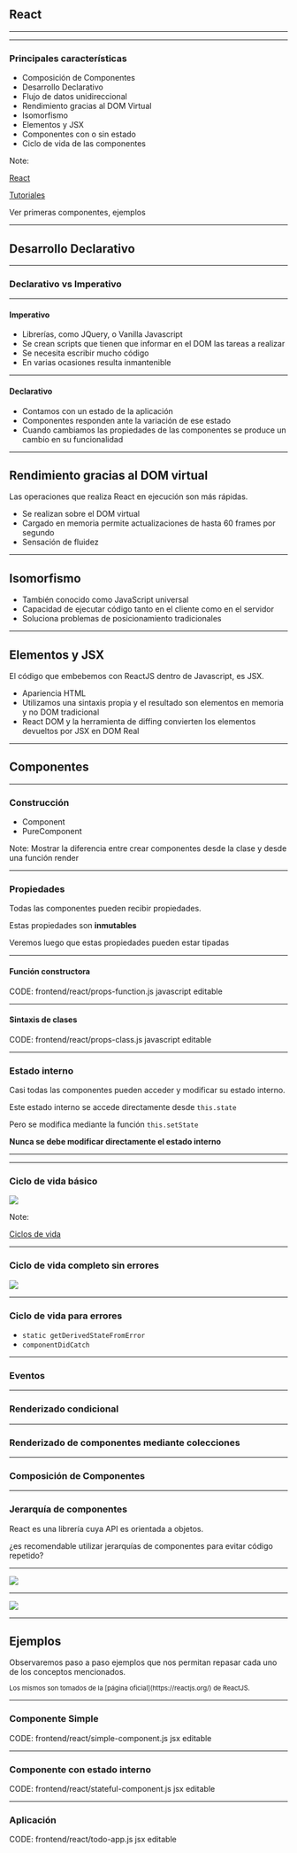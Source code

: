 ## React

----



----

### Principales características

- Composición de Componentes
- Desarrollo Declarativo
- Flujo de datos unidireccional
- Rendimiento gracias al DOM Virtual
- Isomorfismo
- Elementos y JSX
- Componentes con o sin estado
- Ciclo de vida de las componentes

Note:

[React](https://reactjs.org)

[Tutoriales](https://egghead.io/browse/frameworks/react)

Ver primeras componentes, ejemplos

----

## Desarrollo Declarativo

----

### Declarativo vs Imperativo

----

#### Imperativo

- Librerías, como JQuery, o Vanilla Javascript
- Se crean scripts que tienen que informar en el DOM las tareas a realizar
- Se necesita escribir mucho código
- En varias ocasiones resulta inmantenible

----

#### Declarativo

- Contamos con un estado de la aplicación
- Componentes responden ante la variación de ese estado
- Cuando cambiamos las propiedades de las componentes se produce un cambio en su funcionalidad

----

## Rendimiento gracias al DOM virtual

Las operaciones que realiza React en ejecución son más rápidas.

- Se realizan sobre el DOM virtual
- Cargado en memoria permite actualizaciones de hasta 60 frames por segundo
- Sensación de fluidez

----

## Isomorfismo

- También conocido como JavaScript universal
- Capacidad de ejecutar código tanto en el cliente como en el servidor
- Soluciona problemas de posicionamiento tradicionales

----

## Elementos y JSX

El código que embebemos con ReactJS dentro de Javascript, es JSX.

- Apariencia HTML
- Utilizamos una sintaxis propia y el resultado son elementos en memoria y no DOM tradicional
- React DOM y la herramienta de diffing convierten los elementos devueltos por JSX en DOM Real

----

## Componentes

----

### Construcción

- Component
- PureComponent

Note: Mostrar la diferencia entre crear componentes desde la clase y desde una función render

----

### Propiedades

Todas las componentes pueden recibir propiedades.

Estas propiedades son **inmutables**

Veremos luego que estas propiedades pueden estar tipadas

----

#### Función constructora

CODE: frontend/react/props-function.js javascript editable

----

#### Sintaxis de clases

CODE: frontend/react/props-class.js javascript editable

----

### Estado interno

Casi todas las componentes pueden acceder y modificar su estado interno.

Este estado interno se accede directamente desde `this.state`

Pero se modifica mediante la función `this.setState`

**Nunca se debe modificar directamente el estado interno**

----



----

### Ciclo de vida básico

<img src="static/lifecycle-simple.jpeg" style="background:none; border:none; box-shadow:none;">

Note:

[Ciclos de vida](http://projects.wojtekmaj.pl/react-lifecycle-methods-diagram/)

----

### Ciclo de vida completo sin errores

<img src="static/lifecycle.jpeg" style="background:none; border:none; box-shadow:none;">

----

### Ciclo de vida para errores

- `static getDerivedStateFromError`
- `componentDidCatch`

----

### Eventos

----

### Renderizado condicional

----

### Renderizado de componentes mediante colecciones

----

### Composición de Componentes

----

### Jerarquía de componentes

React es una librería cuya API es orientada a objetos.

¿es recomendable utilizar jerarquías de componentes para evitar código repetido?

----

<img src="static/no.png" style="background:none; border:none; box-shadow:none;">

----

<img src="static/inheritance-react.png" style="background:none; border:none; box-shadow:none;">

----

## Ejemplos

Observaremos paso a paso ejemplos que nos permitan repasar cada uno de los conceptos mencionados.

<small>
    Los mismos son tomados de la [página oficial](https://reactjs.org/) de ReactJS.
</small>

----

### Componente Simple

CODE: frontend/react/simple-component.js jsx editable

----

### Componente con estado interno

CODE: frontend/react/stateful-component.js jsx editable

----

### Aplicación

CODE: frontend/react/todo-app.js jsx editable